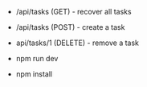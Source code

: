 * /api/tasks (GET) - recover all tasks
* /api/tasks (POST) - create a task
* api/tasks/1 (DELETE) - remove a task

* npm run dev
* npm install
